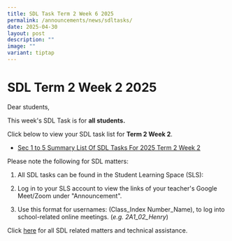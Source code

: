 ```yaml
---
title: SDL Task Term 2 Week 6 2025
permalink: /announcements/news/sdltasks/
date: 2025-04-30
layout: post
description: ""
image: ""
variant: tiptap
---
```

<h1>SDL Term 2 Week 2 2025</h1>
<p>Dear students,</p>
<p>This week's SDL Task is for <strong>all students.</strong>
</p>
<p>Click below to view your SDL task list for <strong>Term 2 Week 2</strong>.</p>
<ul data-tight="true" class="tight">
<li>
<p><a href="https://sites.google.com/moe.edu.sg/bbss-student-link/sdl-matters/summary-tasks" rel="noopener nofollow" target="_blank">Sec 1 to 5 Summary List Of SDL Tasks For 2025 Term 2 Week 2</a>
</p>
</li>
</ul>
<p>Please note the following for SDL matters:</p>
<ol data-tight="true" class="tight">
<li>
<p>All SDL tasks can be found in the Student Learning Space (SLS):</p>
</li>
<li>
<p>Log in to your SLS account to view the links of your teacher's Google
Meet/Zoom under "Announcement".</p>
</li>
<li>
<p>Use this format for usernames: (Class_Index Number_Name), to log into
school-related online meetings. (<em>e.g. 2A1_02_Henry</em>)</p>
</li>
</ol>
<p>Click <a href="https://www.bukitbatoksec.moe.edu.sg/useful-resources/Students/fhbl-seek-discover-and-learn-sdl-fhbl-matters/" rel="noopener noreferrer nofollow" target="_blank">here</a> for
all SDL related matters and technical assistance.</p>